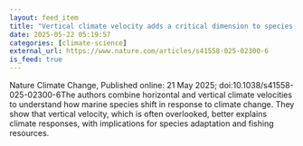 ```yaml
---
layout: feed_item
title: "Vertical climate velocity adds a critical dimension to species shifts"
date: 2025-05-22 05:19:57
categories: [climate-science]
external_url: https://www.nature.com/articles/s41558-025-02300-6
is_feed: true
---
```


Nature Climate Change, Published online: 21 May 2025; doi:10.1038/s41558-025-02300-6The authors combine horizontal and vertical climate velocities to understand how marine species shift in response to climate change. They show that vertical velocity, which is often overlooked, better explains climate responses, with implications for species adaptation and fishing resources.
